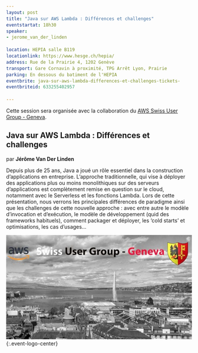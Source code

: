 ```yaml
---
layout: post
title: "Java sur AWS Lambda : Différences et challenges"
eventstartat: 18h30
speaker:
- jerome_van_der_linden

location: HEPIA salle B119
locationlink: https://www.hesge.ch/hepia/
address: Rue de la Prairie 4, 1202 Genève
transport: Gare Cornavin à proximité, TPG Arrêt Lyon, Prairie
parking: En dessous du batiment de l'HEPIA
eventbrite: java-sur-aws-lambda-differences-et-challenges-tickets-
eventbriteid: 633255402957

---
```


Cette session sera organisée avec la collaboration du [AWS Swiss User Group - Geneva](https://www.meetup.com/fr-FR/aws-swiss-user-group-geneva).


## Java sur AWS Lambda : Différences et challenges
par **Jérôme Van Der Linden** 

Depuis plus de 25 ans, Java a joué un rôle essentiel dans la construction d’applications en entreprise. L’approche traditionnelle, qui vise à déployer des applications plus ou moins monolithiques sur des serveurs d’applications est complètement remise en question sur le cloud, notamment avec le Serverless et les fonctions Lambda. Lors de cette présentation, nous verrons les principales différences de paradigme ainsi que les challenges de cette nouvelle approche : avec entre autre le modèle d’invocation et d’exécution, le modèle de développement (quid des frameworks habituels), comment packager et déployer, les ‘cold starts’ et optimisations, les cas d’usages…

![AWS Swiss User Group - Geneva](/images/aws_meetup.jpeg "AWS Swiss User Group - Geneva"){:.event-logo-center}

